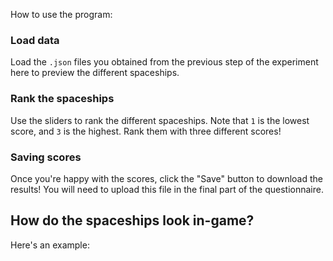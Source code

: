How to use the program:

### Load data
Load the `.json` files you obtained from the previous step of the experiment here to preview the different spaceships.

### Rank the spaceships
Use the sliders to rank the different spaceships. Note that `1` is the lowest score, and `3` is the highest. Rank them with three different scores!

### Saving scores
Once you're happy with the scores, click the "Save" button to download the results! You will need to upload this file in the final part of the questionnaire.

## How do the spaceships look in-game?
Here's an example: